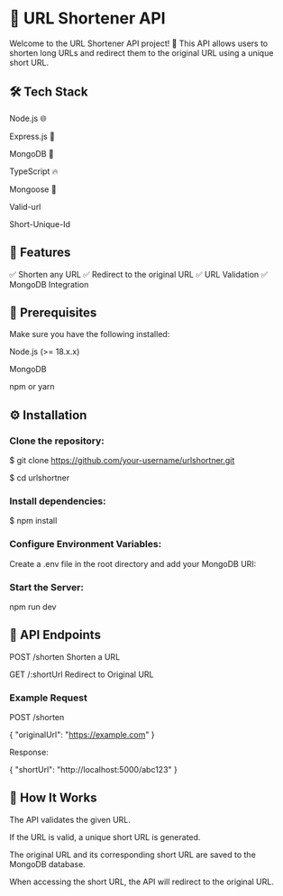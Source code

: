 # 🔗 URL Shortener API

Welcome to the URL Shortener API project! 🎯 This API allows users to shorten long URLs and redirect them to the original URL using a unique short URL.

## 🛠️ Tech Stack

Node.js 🌐

Express.js 🚀

MongoDB 🍃

TypeScript 🔥

Mongoose 📄

Valid-url

Short-Unique-Id

## 📌 Features

✅ Shorten any URL
✅ Redirect to the original URL
✅ URL Validation
✅ MongoDB Integration

## 🔑 Prerequisites

Make sure you have the following installed:

Node.js (>= 18.x.x)

MongoDB

npm or yarn

## ⚙️ Installation

### Clone the repository:

$ git clone https://github.com/your-username/urlshortner.git

$ cd urlshortner

### Install dependencies:

$ npm install

### Configure Environment Variables:
Create a .env file in the root directory and add your MongoDB URI:

### Start the Server:

npm run dev

## 🚦 API Endpoints

POST  /shorten      Shorten a URL

GET   /:shortUrl   Redirect to Original URL

### Example Request

POST /shorten

{
  "originalUrl": "https://example.com"
}

Response:

{
  "shortUrl": "http://localhost:5000/abc123"
}

## 🎯 How It Works

The API validates the given URL.

If the URL is valid, a unique short URL is generated.

The original URL and its corresponding short URL are saved to the MongoDB database.

When accessing the short URL, the API will redirect to the original URL.
